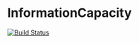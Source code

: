 # InformationCapacity

[![Build Status](https://travis-ci.org/ntezak/InformationCapacity.jl.svg?branch=master)](https://travis-ci.org/ntezak/InformationCapacity.jl)
